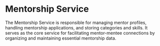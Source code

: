 # Mentorship Service

The Mentorship Service is responsible for managing mentor profiles, handling mentorship applications, and storing categories and skills. It serves as the core service for facilitating mentor-mentee connections by organizing and maintaining essential mentorship data.
